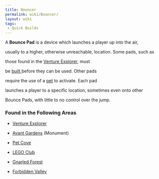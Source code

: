 ```yaml
---
title: Bouncer
permalink: wiki/Bouncer/
layout: wiki
tags:
 - Quick Builds
---
```


A **Bounce Pad** is a device which launches a player up into the air,
usually to a higher, otherwise unreachable, location. Some pads, such as
those found in the [Venture Explorer](/wiki/Venture_Explorer "wikilink"), must
be [built ](/wiki/Quick_Build "wikilink") before they can be used. Other pads
require the use of a [pet](pet "wikilink") to activate. Each pad
launches a player to a specific location, sometimes even onto other
Bounce Pads, with little to no control over the jump.

### Found in the Following Areas

-   [Venture Explorer](/wiki/Venture_Explorer "wikilink")

<!-- -->

-   [Avant Gardens](/wiki/Avant_Gardens "wikilink") (Monument)

<!-- -->

-   [Pet Cove](/wiki/Pet_Cove "wikilink")

<!-- -->

-   [LEGO Club](/wiki/LEGO_Club "wikilink")

<!-- -->

-   [Gnarled Forest](/wiki/Gnarled_Forest "wikilink")

<!-- -->

-   [Forbidden Valley](/wiki/Forbidden_Valley "wikilink")

